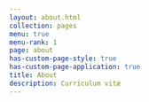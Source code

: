 ```yaml
---
layout: about.html
collection: pages
menu: true
menu-rank: 1
page: about
has-custom-page-style: true
has-custom-page-application: true
title: About
description: Curriculum vitæ
---
```

